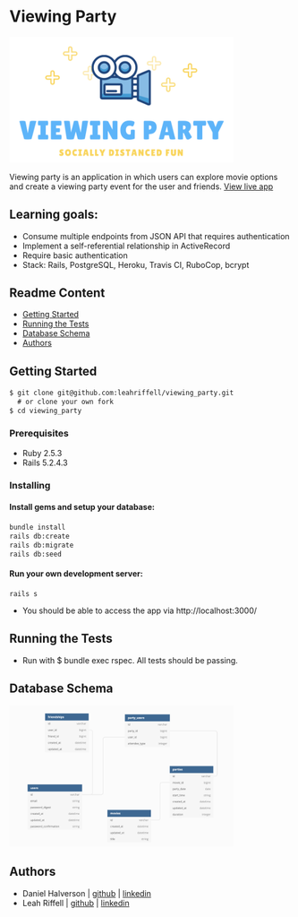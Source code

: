 # Viewing Party

<img src="app/assets/images/logo.png" width="400">

Viewing party is an application in which users can explore movie options and create a viewing party event for the user and friends.
[View live app](https://elmers-viewing-party.herokuapp.com/)

## Learning goals:
- Consume multiple endpoints from JSON API that requires authentication
- Implement a self-referential relationship in ActiveRecord
- Require basic authentication 
- Stack: Rails, PostgreSQL, Heroku, Travis CI, RuboCop, bcrypt 

## Readme Content
- [Getting Started](#getting-started)
- [Running the Tests](#running-the-tests)
- [Database Schema](#database-schema)
- [Authors](#authors)

## Getting Started
```
$ git clone git@github.com:leahriffell/viewing_party.git 
  # or clone your own fork
$ cd viewing_party
```
### Prerequisites
- Ruby 2.5.3
- Rails 5.2.4.3

### Installing
#### Install gems and setup your database:
```
bundle install
rails db:create
rails db:migrate
rails db:seed
```

#### Run your own development server:
```
rails s
```
- You should be able to access the app via http://localhost:3000/

## Running the Tests
- Run with $ bundle exec rspec. All tests should be passing.

## Database Schema
<img src="app/assets/images/db_schema.png" width="400">

## Authors
- Daniel Halverson | [github](https://github.com/dhalverson) | [linkedin](https://www.linkedin.com/in/daniel-halverson/)
- Leah Riffell | [github](https://github.com/leahriffell) | [linkedin](https://www.linkedin.com/in/leah-riffell/)

